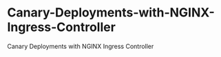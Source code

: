 # Canary-Deployments-with-NGINX-Ingress-Controller
Canary Deployments with NGINX Ingress Controller
